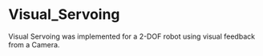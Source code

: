 # Visual_Servoing
Visual Servoing was implemented for a 2-DOF robot using visual feedback from a Camera.
